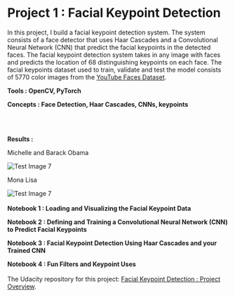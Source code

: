 # Project 1 : Facial Keypoint Detection

In this project, I build a facial keypoint detection system. The system consists of a face detector that uses Haar Cascades and a Convolutional Neural Network (CNN) that predict the facial keypoints in the detected faces. The facial keypoint detection system takes in any image with faces and predicts the location of 68 distinguishing keypoints on each face. The facial keypoints dataset used to train, validate and test the model consists of 5770 color images from the  [ YouTube Faces Dataset](https://www.cs.tau.ac.il/~wolf/ytfaces/).

**Tools : OpenCV, PyTorch**

**Concepts : Face Detection, Haar Cascades, CNNs, keypoints**

<br/>
<br/>

**Results :**

Michelle and Barack Obama 

![Test Image 7](https://github.com/george-kalitsios/Project-Facial-Keypoint-Detection/blob/master/Images/result.png)

Mona Lisa 

![Test Image 7](https://github.com/george-kalitsios/Project-Facial-Keypoint-Detection/blob/master/Images/result2.png)
<br/>
<br/>
**Notebook 1 : Loading and Visualizing the Facial Keypoint Data**

**Notebook 2 : Defining and Training a Convolutional Neural Network (CNN) to Predict Facial Keypoints**

**Notebook 3 : Facial Keypoint Detection Using Haar Cascades and your Trained CNN**

**Notebook 4 : Fun Filters and Keypoint Uses**
<br/>
<br/>
The Udacity repository for this project: [Facial Keypoint Detection : Project Overview](https://github.com/udacity/P1_Facial_Keypoints).

